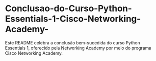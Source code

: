 # Conclusao-do-Curso-Python-Essentials-1-Cisco-Networking-Academy-
Este README celebra a conclusão bem-sucedida do curso Python Essentials 1, oferecido pela Networking Academy por meio do programa Cisco Networking Academy.
